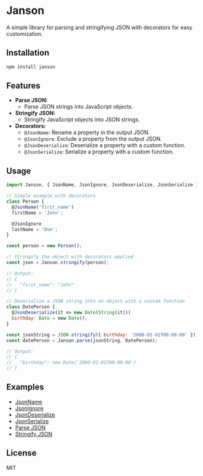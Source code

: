 # Janson

A simple library for parsing and stringifying JSON with decorators for easy customization.

## Installation

```bash
npm install janson
```

## Features

* **Parse JSON:**
  * Parse JSON strings into JavaScript objects.
* **Stringify JSON:**
  * Stringify JavaScript objects into JSON strings.
* **Decorators:**
  * `@JsonName`: Rename a property in the output JSON.
  * `@JsonIgnore`: Exclude a property from the output JSON.
  * `@JsonDeserialize`:  Deserialize a property with a custom function.
  * `@JsonSerialize`:  Serialize a property with a custom function.

## Usage

```javascript
import Janson, { JsonName, JsonIgnore, JsonDeserialize, JsonSerialize } from 'janson';

// Simple example with decorators
class Person {
  @JsonName('first_name')
  firstName = 'John';

  @JsonIgnore
  lastName = 'Doe';
}

const person = new Person();

// Stringify the object with decorators applied
const json = Janson.stringify(person);

// Output:
// {
//   "first_name": "John"
// }

// Deserialize a JSON string into an object with a custom function
class DatePerson {
  @JsonDeserialize(it => new Date(String(it)))
  birthday: Date = new Date();
}

const jsonString = JSON.stringify({ birthday: '2000-01-01T00:00:00' });
const datePerson = Janson.parse(jsonString, DatePerson);

// Output:
// {
//   "birthday": new Date('2000-01-01T00:00:00')
// }
```

## Examples

* [JsonName](test/decorators/JsonName.ts)
* [JsonIgnore](test/decorators/JsonIgnore.ts)
* [JsonDeserialize](test/decorators/JsonDeserialize.ts)
* [JsonSerialize](test/decorators/JsonSerialize.ts)
* [Parse JSON](test/json/parse.ts)
* [Stringify JSON](test/json/stringify.ts)

## License

MIT
